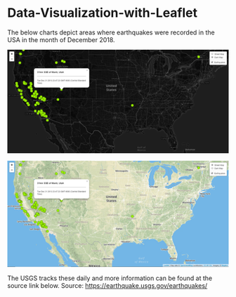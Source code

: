 # Data-Visualization-with-Leaflet
The below charts depict areas where earthquakes were recorded in the USA in the month of December 2018. 

![alt text](https://github.com/mccallkm/Data-Visualization-with-Leaflet/blob/master/darkmap.PNG)



![alt text](https://github.com/mccallkm/Data-Visualization-with-Leaflet/blob/master/streetmap.PNG)


The USGS tracks these daily and more information can be found at the source link below.
Source: https://earthquake.usgs.gov/earthquakes/


